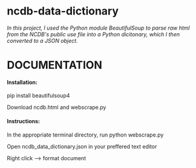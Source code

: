# ncdb-data-dictionary
*In this project, I used the Python module BeautifulSoup to parse raw html from the NCDB's public use file into a Python dicitonary, which I then converted to a JSON object.* 





# DOCUMENTATION 

#### Installation:
pip install beautifulsoup4

Download ncdb.html and webscrape.py

#### Instructions:

In the appropriate terminal directory, run python webscrape.py

Open ncdb_data_dictionary.json in your preffered text editor 

Right click --> format document 
